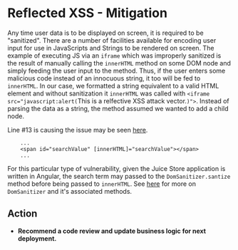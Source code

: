 # Reflected XSS - Mitigation

Any time user data is to be displayed on screen, it is required to be "sanitized". There are a number
of facilities available for encoding user input for use in JavaScripts and Strings to be rendered on
screen. The example of executing JS via an `iframe` which was improperly sanitized is the result
of manually calling the `innerHTML` method on some DOM node and simply feeding the user input to the
method. Thus, if the user enters some malicious code instead of an innocuous string, it too will be fed
to `innerHTML`. In our case, we formatted a string equivalent to a valid HTML element and without
sanitization it `innerHTML` was called with
`<iframe src="javascript:alert(`This is a relfective XSS attack vector.`)">`. Instead of parsing the data
as a string, the method assumed we wanted to add a child node.

Line #13 is causing the issue may be seen [here](https://github.com/bkimminich/juice-shop/blob/master/frontend/src/app/search-result/search-result.component.html).
```angular2html
    ...
    <span id="searchValue" [innerHTML]="searchValue"></span>
    ...
```

For this particular type of vulnerability, given the Juice Store application is written in Angular,
the search term may passed to the `DomSanitizer.santize` method before being passed to `innerHTML`.
See [here](https://angular.io/api/platform-browser/DomSanitizer) for more on `DomSanitizer` and it's
associated methods.

## Action

* **Recommend a code review and update business logic for next deployment.**
